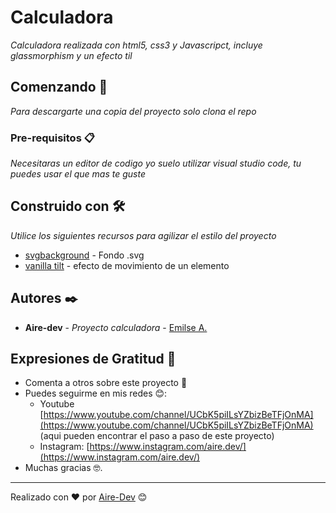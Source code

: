 # Calculadora

_Calculadora realizada con html5, css3 y Javascripct, incluye glassmorphism y un efecto til_

## Comenzando 🚀

_Para descargarte una copia del proyecto solo clona el repo_


### Pre-requisitos 📋

_Necesitaras un editor de codigo yo suelo utilizar visual studio code, tu puedes usar el que mas te guste_


## Construido con 🛠️

_Utilice los siguientes recursos para agilizar el estilo del proyecto_

* [svgbackground](https://www.svgbackgrounds.com/) - Fondo .svg
* [vanilla tilt](https://micku7zu.github.io/vanilla-tilt.js/) - efecto de movimiento de un elemento


## Autores ✒️

* **Aire-dev** - *Proyecto calculadora* - [Emilse A.](https://github.com/aire-dev/)


## Expresiones de Gratitud 🎁

* Comenta a otros sobre este proyecto 📢
* Puedes seguirme en mis redes 😊:
    - Youtube [https://www.youtube.com/channel/UCbK5piILsYZbizBeTFjOnMA](https://www.youtube.com/channel/UCbK5piILsYZbizBeTFjOnMA) (aqui pueden encontrar el paso a paso de este proyecto)
    - Instagram: [https://www.instagram.com/aire.dev/](https://www.instagram.com/aire.dev/)
* Muchas gracias 🤓.



---
Realizado con ❤️ por [Aire-Dev](https://github.com/aire-dev/) 😊